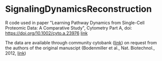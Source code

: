 # SignalingDynamicsReconstruction
R code used in paper "Learning Pathway Dynamics from Single-Cell Proteomic Data: A Comparative Study", Cytometry Part A, doi: https://doi.org/10.1002/cyto.a.23976 [link](https://doi.org/10.1002/cyto.a.23976)

The data are available through community cytobank ([link](https://community.cytobank.org/cytobank/login)) on request from the authors of the original manuscipt (Bodenmiller et al., Nat. Biotechnol., 2012, [link](https://www.ncbi.nlm.nih.gov/pubmed/22902532))
